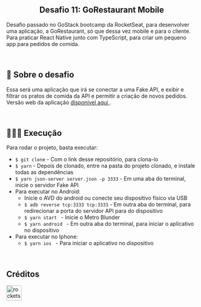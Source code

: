 <h2 align="center"> 
  Desafio 11: GoRestaurant Mobile
</h3>

<p align="center">

Desafio passado no GoStack bootcamp da RocketSeat, para desenvolver uma aplicação, a GoRestaurant, só que dessa vez mobile e para o cliente. Para praticar React Native junto com TypeScript, para criar um pequeno app para pedidos de comida.

</p>

<br>

<h2> 🚀 Sobre o desafio </h2>

<p>
Essa será uma aplicação que irá se conectar a uma Fake API, e exibir e filtrar os pratos de comida da API e permitir a criação de novos pedidos.
<br>
Versão web da aplicação <a href="https://github.com/thiagostival/gostack-challenge-restaurant-web">disponível aqui </a>.
</p>

<br>

<h2>👨🏻‍💻 Execução</h2>

<p>
Para rodar o projeto, basta executar:
  <ul>
    <li> <code>$ git clone</code> - Com o link desse repositório, para clona-lo  </li>
    <li> <code>$ yarn</code> - Depois de clonado, entre na pasta do projeto clonado, e instale todas as dependências </li>
    <li> <code>$ yarn json-server server.json -p 3333</code> - Em uma aba do terminal, inicie o servidor Fake API </li>
    <li>Para executar no Android:
      <ul>
        <li> Inicie o AVD do android ou conecte seu dispositivo físico via USB </li>
        <li> <code>$ adb reverse tcp:3333 tcp:3333</code> - Em outra aba do terminal, para redirecionar a porta do servidor API para do dispositivo</li>
        <li> <code>$ yarn start </code> - Inicie o Metro Blunder </li>
        <li> <code>$ yarn android </code> - Em outra aba do terminal, para iniciar o aplicativo no dispositivo </li>
      </ul>
    </li>
    <li>Para executar no Iphone:
      <ul>
        <li> <code>$ yarn ios </code> - Para iniciar o aplicativo no dispositivo </li>
      </ul>
    </li>
    
  </ul>
</p>
    
<br>

<h2>Créditos</h2>

[<img src="https://avatars0.githubusercontent.com/u/28929274?s=200&v=4" alt="rocketseat" width="40" height="40" />](https://github.com/Rocketseat)
